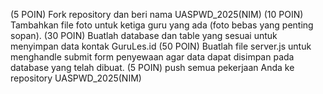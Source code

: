 (5 POIN) Fork repository dan beri nama UASPWD_2025(NIM)
(10 POIN) Tambahkan file foto untuk ketiga guru yang ada (foto bebas yang penting sopan).
(30 POIN) Buatlah database dan table yang sesuai untuk menyimpan data kontak GuruLes.id
(50 POIN) Buatlah file server.js untuk menghandle submit form penyewaan agar data dapat disimpan pada database yang telah dibuat.
(5 POIN) push semua pekerjaan Anda ke repository UASPWD_2025(NIM)
